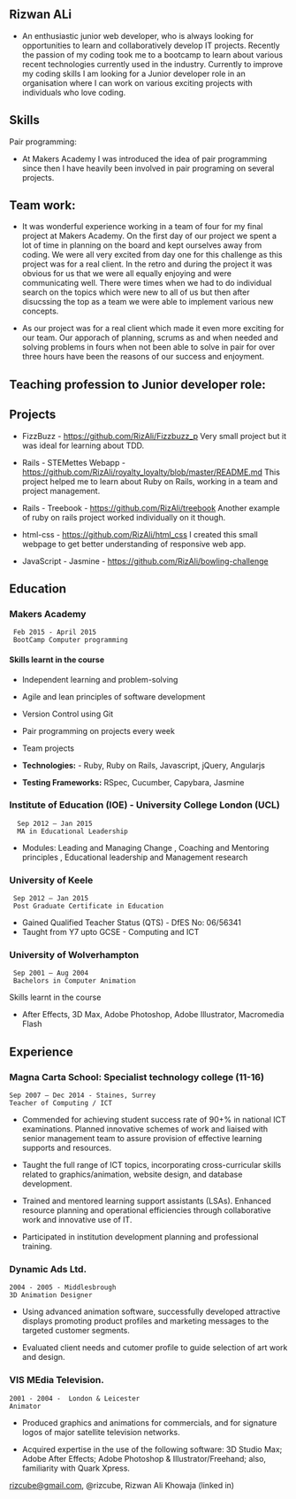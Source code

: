 ## Rizwan ALi

- An enthusiastic junior web developer, who is always looking for opportunities to learn and collaboratively        develop IT projects. Recently the passion of my coding took me to a bootcamp to learn about various recent        technologies currently used in the industry. Currently to improve my coding skills I am looking for a Junior      developer role in an organisation where I can work on various exciting projects with individuals who love         coding. 

## Skills

Pair programming: 
- At Makers Academy I was introduced the idea of pair programming since then I have heavily been involved in pair   programing on several projects.

## Team work:

- It was wonderful experience working in a team of four for my final project at Makers Academy. On the first day    of our project we spent a lot of time in planning on the board and kept ourselves away from coding. We were all   very excited from day one for this challenge as this project was for a real client. In the retro and during the   project it was obvious for us that we were all equally enjoying and were communicating well. There were times     when we had to do individual search on the topics which were new to all of us but then after disucssing the top   as a team we were able to implement various new concepts. 

- As our project was for a real client which made it even more exciting for our team. Our apporach of planning,     scrums as and when needed and solving problems in fours when not been able to solve in pair for over three hours   have been the reasons of our success and enjoyment.

## Teaching profession to Junior developer role:


## Projects

- FizzBuzz - https://github.com/RizAli/Fizzbuzz_p
          Very small project but it was ideal for learning about TDD.

- Rails - STEMettes Webapp - https://github.com/RizAli/royalty_loyalty/blob/master/README.md
          This project helped me to learn about Ruby on Rails, working in a team and project management.

- Rails - Treebook - https://github.com/RizAli/treebook
          Another example of ruby on rails project worked individually on it though.         

- html-css - https://github.com/RizAli/html_css
          I created this small webpage to get better understanding of responsive web app.

- JavaScript - Jasmine - https://github.com/RizAli/bowling-challenge
          
## Education

### Makers Academy
     Feb 2015 - April 2015
     BootCamp Computer programming 
     
#### Skills learnt in the course

- Independent learning and problem-solving
- Agile and lean principles of software development
- Version Control using Git
- Pair programming on projects every week
- Team projects

- **Technologies:** - Ruby, Ruby on Rails, Javascript, jQuery, Angularjs
- **Testing Frameworks:** RSpec, Cucumber, Capybara, Jasmine


### Institute of Education (IOE)  - University College London (UCL)
      Sep 2012 – Jan 2015
      MA in Educational Leadership

- Modules: Leading and Managing Change , Coaching and Mentoring principles , Educational leadership and Management research

### University of Keele
     Sep 2012 – Jan 2015
     Post Graduate Certificate in Education 
     
- Gained Qualified Teacher Status (QTS) - DfES No: 06/56341
- Taught from Y7 upto GCSE - Computing and ICT 


### University of Wolverhampton
     Sep 2001 – Aug 2004
     Bachelors in Computer Animation

Skills learnt in the course
- After Effects, 3D Max, Adobe Photoshop, Adobe Illustrator, Macromedia Flash


## Experience


### Magna Carta School: Specialist technology college (11-16)
    Sep 2007 – Dec 2014 - Staines, Surrey
    Teacher of Computing / ICT

- Commended for achieving student success rate of 90+%  in national ICT examinations.
  Planned innovative schemes of work and liaised with senior management team to assure provision of    effective learning supports and resources.

- Taught the full range of ICT topics, incorporating cross-curricular skills related to
  graphics/animation, website design, and database development.

- Trained and mentored learning support assistants (LSAs).
  Enhanced resource planning and operational efficiencies through collaborative work and innovative    use of IT.

- Participated in institution development planning and professional training.


### Dynamic Ads Ltd.
    2004 - 2005 - Middlesbrough
    3D Animation Designer

- Using advanced animation software, successfully developed attractive displays promoting product
  profiles and marketing messages to the targeted customer segments.

- Evaluated client needs and cutomer profile to guide selection of art work and design. 

### VIS MEdia Television.
    2001 - 2004 -  London & Leicester
    Animator
    

- Produced graphics and animations for commercials, and for signature logos of major satellite
  television networks.

- Acquired expertise in the use of the following software: 3D Studio Max; Adobe After Effects; Adobe   Photoshop & Illustrator/Freehand; also, familiarity with Quark Xpress.


 rizcube@gmail.com, @rizcube, Rizwan  Ali Khowaja (linked in)

